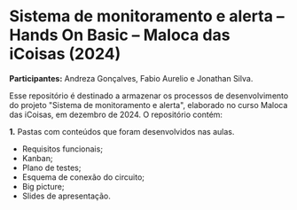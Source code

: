 # Sistema de monitoramento e alerta – Hands On Basic – Maloca das iCoisas (2024)
**Participantes:** Andreza Gonçalves, Fabio Aurelio e Jonathan Silva.

Esse repositório é destinado a armazenar os processos de desenvolvimento do projeto "Sistema de monitoramento e alerta", elaborado no curso Maloca das iCoisas, em dezembro de 2024.
O repositório contém:  

**1.** Pastas com conteúdos que foram desenvolvidos nas aulas.
- Requisitos funcionais;
- Kanban;
- Plano de testes;
- Esquema de conexão do circuito;
- Big picture;
- Slides de apresentação.
